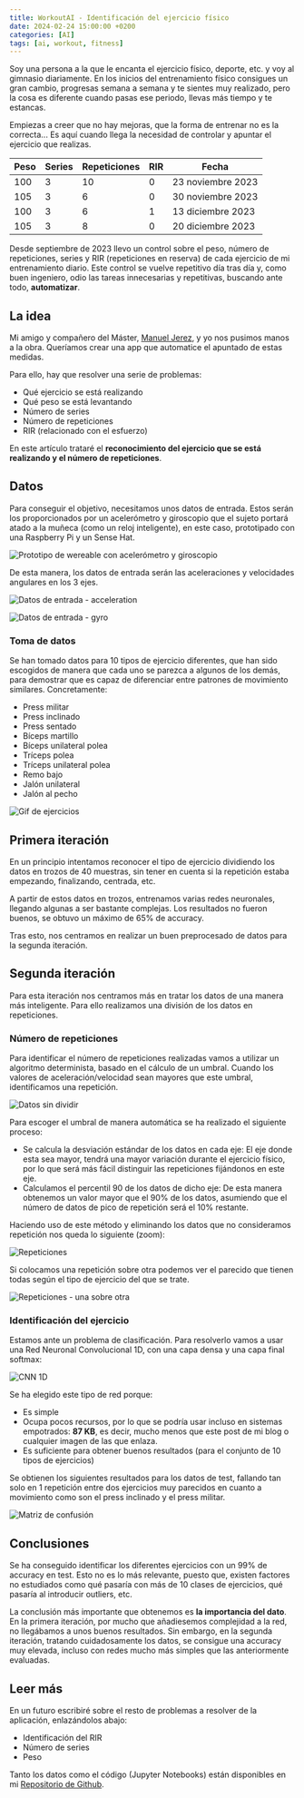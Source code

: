 ```yaml
---
title: WorkoutAI - Identificación del ejercicio físico
date: 2024-02-24 15:00:00 +0200
categories: [AI]
tags: [ai, workout, fitness]
---
```

<style type="text/css">
 .post-content { text-align: justify; }
</style>
Soy una persona a la que le encanta el ejercicio físico, deporte, etc. y voy al gimnasio diariamente. En los inicios del entrenamiento físico consigues un gran cambio, progresas semana a semana y te sientes muy realizado, pero la cosa es diferente cuando pasas ese periodo, llevas más tiempo y te estancas.

Empiezas a creer que no hay mejoras, que la forma de entrenar no es la correcta... Es aquí cuando llega la necesidad de controlar y apuntar el ejercicio que realizas.

| Peso | Series | Repeticiones | RIR  | Fecha             |
| :--- | :----- | ------------ | ---- | ----------------- |
| 100  | 3      | 10           | 0    | 23 noviembre 2023 |
| 105  | 3      | 6            | 0    | 30 noviembre 2023 |
| 100  | 3      | 6            | 1    | 13 diciembre 2023 |
| 105  | 3      | 8            | 0    | 20 diciembre 2023 |

Desde septiembre de 2023 llevo un control sobre el peso, número de repeticiones, series y RIR (repeticiones en reserva) de cada ejercicio de mi entrenamiento diario. Este control se vuelve repetitivo día tras día y, como buen ingeniero, odio las tareas innecesarias y repetitivas, buscando ante todo, **automatizar**.

## La idea

Mi amigo y compañero del Máster, [Manuel Jerez](https://www.linkedin.com/in/manuel-jerez-gonzalez/), y yo nos pusimos manos a la obra. Queríamos crear una app que automatice el apuntado de estas medidas.

Para ello, hay que resolver una serie de problemas:

- Qué ejercicio se está realizando
- Qué peso se está levantando
- Número de series
- Número de repeticiones
- RIR (relacionado con el esfuerzo)

En este artículo trataré el **reconocimiento del ejercicio que se está realizando y el número de repeticiones**.

## Datos

Para conseguir el objetivo, necesitamos unos datos de entrada. Estos serán los proporcionados por un acelerómetro y giroscopio que el sujeto portará atado a la muñeca (como un reloj inteligente), en este caso, prototipado con una Raspberry Pi y un Sense Hat.

![Prototipo de wereable con acelerómetro y giroscopio](/assets/img/workout-wrist-pi.png)

De esta manera, los datos de entrada serán las aceleraciones y velocidades angulares en los 3 ejes.

![Datos de entrada - acceleration](/assets/img/workout-acc.png)

![Datos de entrada - gyro](/assets/img/workout-gyro.png)

### Toma de datos

Se han tomado datos para 10 tipos de ejercicio diferentes, que han sido escogidos de manera que cada uno se parezca a algunos de los demás, para  demostrar que es capaz de diferenciar entre patrones de movimiento similares. Concretamente:

- Press militar
- Press inclinado
- Press sentado
- Bíceps martillo
- Bíceps unilateral polea
- Tríceps polea
- Tríceps unilateral polea
- Remo bajo
- Jalón unilateral
- Jalón al pecho

![Gif de ejercicios](/assets/img/workout.gif)

## Primera iteración

En un principio intentamos reconocer el tipo de ejercicio dividiendo los datos en trozos de 40 muestras, sin tener en cuenta si la repetición estaba empezando, finalizando, centrada, etc.

A partir de estos datos en trozos, entrenamos varias redes neuronales, llegando algunas a ser bastante complejas. Los resultados no fueron buenos, se obtuvo un máximo de 65% de accuracy.

Tras esto, nos centramos en realizar un buen preprocesado de datos para la segunda iteración.

## Segunda iteración

Para esta iteración nos centramos más en tratar los datos de una manera más inteligente. Para ello realizamos una división de los datos en repeticiones.

### Número de repeticiones

Para identificar el número de repeticiones realizadas vamos a utilizar un algoritmo determinista, basado en el cálculo de un umbral. Cuando los valores de aceleración/velocidad sean mayores que este umbral, identificamos una repetición.

![Datos sin dividir](/assets/img/workout-repeticiones-umbral.png)

Para escoger el umbral de manera automática se ha realizado el siguiente proceso:

- Se calcula la desviación estándar de los datos en cada eje: El eje donde esta sea mayor, tendrá una mayor variación durante el ejercicio físico, por lo que será más fácil distinguir las repeticiones fijándonos en este eje.
- Calculamos el percentil 90 de los datos de dicho eje: De esta manera obtenemos un valor mayor que el 90% de los datos, asumiendo que el número de datos de pico de repetición será el 10% restante.

Haciendo uso de este método y eliminando los datos que no consideramos repetición nos queda lo siguiente (zoom):

![Repeticiones](/assets/img/workout-repeticiones-separadas.png)

Si colocamos una repetición sobre otra podemos ver el parecido que tienen todas según el tipo de ejercicio del que se trate.

![Repeticiones - una sobre otra](/assets/img/workout-repeticiones-encima.png)

### Identificación del ejercicio

Estamos ante un problema de clasificación. Para resolverlo vamos a usar una Red Neuronal Convolucional 1D, con una capa densa y una capa final softmax:

![CNN 1D](/assets/img/workout-net.png)

Se ha elegido este tipo de red porque:

- Es simple
- Ocupa pocos recursos, por lo que se podría usar incluso en sistemas empotrados: **87 KB**, es decir, mucho menos que este post de mi blog o cualquier imagen de las que enlaza.
- Es suficiente para obtener buenos resultados (para el conjunto de 10 tipos de ejercicios)

Se obtienen los siguientes resultados para los datos de test, fallando tan solo en 1 repetición entre dos ejercicios muy parecidos en cuanto a movimiento como son el press inclinado y el press militar.

![Matriz de confusión](/assets/img/workout-matrix.png)

## Conclusiones

Se ha conseguido identificar los diferentes ejercicios con un 99% de accuracy en test. Esto no es lo más relevante, puesto que, existen factores no estudiados como qué pasaría con más de 10 clases de ejercicios, qué pasaría al introducir outliers, etc.

La conclusión más importante que obtenemos es **la importancia del dato**. En la primera iteración, por mucho que añadiesemos complejidad a la red, no llegábamos a unos buenos resultados. Sin embargo, en la segunda iteración, tratando cuidadosamente los datos, se consigue una accuracy muy elevada, incluso con redes mucho más simples que las anteriormente evaluadas.

## Leer más

En un futuro escribiré sobre el resto de problemas a resolver de la aplicación, enlazándolos abajo:

- Identificación del RIR
- Número de series
- Peso

Tanto los datos como el código (Jupyter Notebooks) están disponibles en mi [Repositorio de Github](https://github.com/enriqueesanchz/workoutAI).
